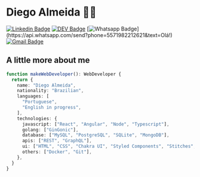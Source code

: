 # Diego Almeida :man_technologist:
[![Linkedin Badge](https://img.shields.io/badge/-dyhalmeida-blue?style=flat-square&logo=Linkedin&logoColor=white&link=https://www.linkedin.com/in/dyhalmeida/)](https://www.linkedin.com/in/dyhalmeida/)
[![DEV Badge](https://img.shields.io/badge/-DEV.to-000?style=flat-square&logo=dev.to&logoColor=white&link=https://dev.to/dyhalmeida)](https://dev.to/dyhalmeida)
[![Whatsapp Badge](https://img.shields.io/badge/-Whatsapp-4CA143?style=flat-square&labelColor=4CA143&logo=whatsapp&logoColor=white&link=https://api.whatsapp.com/send?phone=5571982212621&text=Olá!)](https://api.whatsapp.com/send?phone=5571982212621&text=Olá!)
[![Gmail Badge](https://img.shields.io/badge/-dyhalmeida@gmail.com-c14438?style=flat-square&logo=Gmail&logoColor=white&link=mailto:dyhalmeida@gmail.com)](mailto:dyhalmeida@gmail.com)

## A little more about me 
```typescript
function makeWebDeveloper(): WebDeveloper {
  return {
    name: "Diego Almeida",
    nationality: "Brazilian",
    languages: [
      "Portuguese",
      "English in progress",
    ],
    technologies: {
      javascript: ["React", "Angular", "Node", "Typescript"],
      golang: ["GinGonic"],
      database: ["MySQL", "PostgreSQL", "SQLite", "MongoDB"],
      apis: ["REST", "GraphQL"],
      ui: ["HTML", "CSS", "Chakra UI", "Styled Components", "Stitches", "Basic UI/UX"],
      others: ["Docker", "Git"],
    },
  }
}
```
